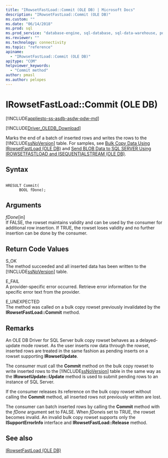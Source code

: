 ```yaml
---
title: "IRowsetFastLoad::Commit (OLE DB) | Microsoft Docs"
description: "IRowsetFastLoad::Commit (OLE DB)"
ms.custom: ""
ms.date: "06/14/2018"
ms.prod: sql
ms.prod_service: "database-engine, sql-database, sql-data-warehouse, pdw"
ms.reviewer: ""
ms.technology: connectivity
ms.topic: "reference"
apiname: 
  - "IRowsetFastLoad::Commit (OLE DB)"
apitype: "COM"
helpviewer_keywords: 
  - "Commit method"
author: pmasl
ms.author: pelopes
---
```

# IRowsetFastLoad::Commit (OLE DB)
[!INCLUDE[appliesto-ss-asdb-asdw-pdw-md](../../../includes/appliesto-ss-asdb-asdw-pdw-md.md)]

[!INCLUDE[Driver_OLEDB_Download](../../../includes/driver_oledb_download.md)]

  Marks the end of a batch of inserted rows and writes the rows to the [!INCLUDE[ssNoVersion](../../../includes/ssnoversion-md.md)] table. For samples, see [Bulk Copy Data Using IRowsetFastLoad &#40;OLE DB&#41;](../../oledb/ole-db-how-to/bulk-copy-data-using-irowsetfastload-ole-db.md) and [Send BLOB Data to SQL SERVER Using IROWSETFASTLOAD and ISEQUENTIALSTREAM &#40;OLE DB&#41;](../../oledb/ole-db-how-to/send-blob-data-to-sql-server-using-irowsetfastload-and-isequentialstream-ole-db.md).  
  
## Syntax  
  
```  
  
HRESULT Commit(  
      BOOL fDone);  
```  
  
## Arguments  
 *fDone*[in]  
 If FALSE, the rowset maintains validity and can be used by the consumer for additional row insertion. If TRUE, the rowset loses validity and no further insertion can be done by the consumer.  
  
## Return Code Values  
 S_OK  
 The method succeeded and all inserted data has been written to the [!INCLUDE[ssNoVersion](../../../includes/ssnoversion-md.md)] table.  
  
 E_FAIL  
 A provider-specific error occurred. Retrieve error information for the specific error text from the provider.  
  
 E_UNEXPECTED  
 The method was called on a bulk copy rowset previously invalidated by the **IRowsetFastLoad::Commit** method.  
  
## Remarks  
 An OLE DB Driver for SQL Server bulk copy rowset behaves as a delayed-update mode rowset. As the user inserts row data through the rowset, inserted rows are treated in the same fashion as pending inserts on a rowset supporting **IRowsetUpdate**.  
  
 The consumer must call the **Commit** method on the bulk copy rowset to write inserted rows to the [!INCLUDE[ssNoVersion](../../../includes/ssnoversion-md.md)] table in the same way as the **IRowsetUpdate::Update** method is used to submit pending rows to an instance of SQL Server.  
  
 If the consumer releases its reference on the bulk copy rowset without calling the **Commit** method, all inserted rows not previously written are lost.  
  
 The consumer can batch inserted rows by calling the **Commit** method with the *fDone* argument set to FALSE. When *fDone*is set to TRUE, the rowset becomes invalid. An invalid bulk copy rowset supports only the **ISupportErrorInfo** interface and **IRowsetFastLoad::Release** method.  
  
## See also  
 [IRowsetFastLoad &#40;OLE DB&#41;](../../oledb/ole-db-interfaces/irowsetfastload-ole-db.md)  
  
  
